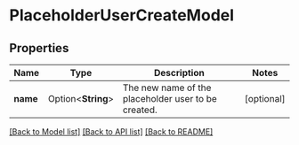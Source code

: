 # PlaceholderUserCreateModel

## Properties

Name | Type | Description | Notes
------------ | ------------- | ------------- | -------------
**name** | Option<**String**> | The new name of the placeholder user to be created. | [optional]

[[Back to Model list]](../README.md#documentation-for-models) [[Back to API list]](../README.md#documentation-for-api-endpoints) [[Back to README]](../README.md)


